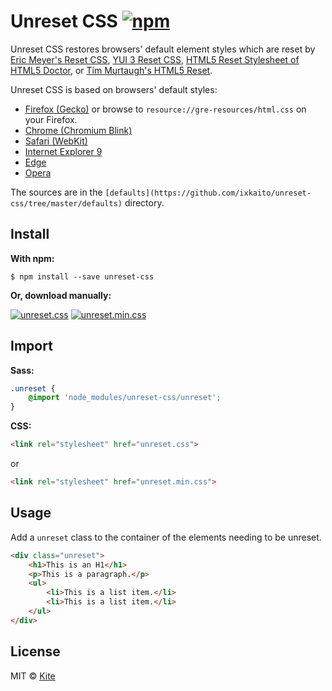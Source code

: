 # Unreset CSS [![npm](https://img.shields.io/npm/v/unreset-css.svg)](https://www.npmjs.com/package/unreset-css)

Unreset CSS restores browsers' default element styles which are reset by [Eric Meyer's Reset CSS](http://meyerweb.com/eric/tools/css/reset/), [YUI 3 Reset CSS](http://yuilibrary.com/yui/docs/cssreset/), [HTML5 Reset Stylesheet of HTML5 Doctor](http://html5doctor.com/html-5-reset-stylesheet/), or [Tim Murtaugh's HTML5 Reset](http://html5reset.org/).

Unreset CSS is based on browsers' default styles:

- [Firefox (Gecko)](https://dxr.mozilla.org/mozilla-central/source/layout/style/res/html.css) or browse to `resource://gre-resources/html.css` on your Firefox.
- [Chrome (Chromium Blink)](https://chromium.googlesource.com/chromium/blink/+/master/Source/core/css/html.css)
- [Safari (WebKit)](http://trac.webkit.org/browser/trunk/Source/WebCore/css/html.css)
- [Internet Explorer 9](http://www.iecss.com/ie-9.css)
- [Edge](http://www.iecss.com/edgehtml-13.10586.css)
- [Opera](http://www.iecss.com/opera-10.51.css)

The sources are in the `[defaults](https://github.com/ixkaito/unreset-css/tree/master/defaults)` directory.

## Install

**With npm:**

```shell
$ npm install --save unreset-css
```

**Or, download manually:**

[![unreset.css](https://img.shields.io/badge/Download-unreset.css-brightgreen.svg)](https://raw.githubusercontent.com/ixkaito/unreset-css/master/unreset.css) [![unreset.min.css](https://img.shields.io/badge/Download-unreset.min.css-brightgreen.svg)](https://raw.githubusercontent.com/ixkaito/unreset-css/master/unreset.min.css)

## Import

**Sass:**

```scss
.unreset {
    @import 'node_modules/unreset-css/unreset';
}
```

**CSS:**

```html
<link rel="stylesheet" href="unreset.css">
```

or 

```html
<link rel="stylesheet" href="unreset.min.css">
```

## Usage

Add a `unreset` class to the container of the elements needing to be unreset.

```html
<div class="unreset">
    <h1>This is an H1</h1>
    <p>This is a paragraph.</p>
    <ul>
        <li>This is a list item.</li>
        <li>This is a list item.</li>
    </ul>
</div>
```

## License

MIT © [Kite](https://github.com/ixkaito)
